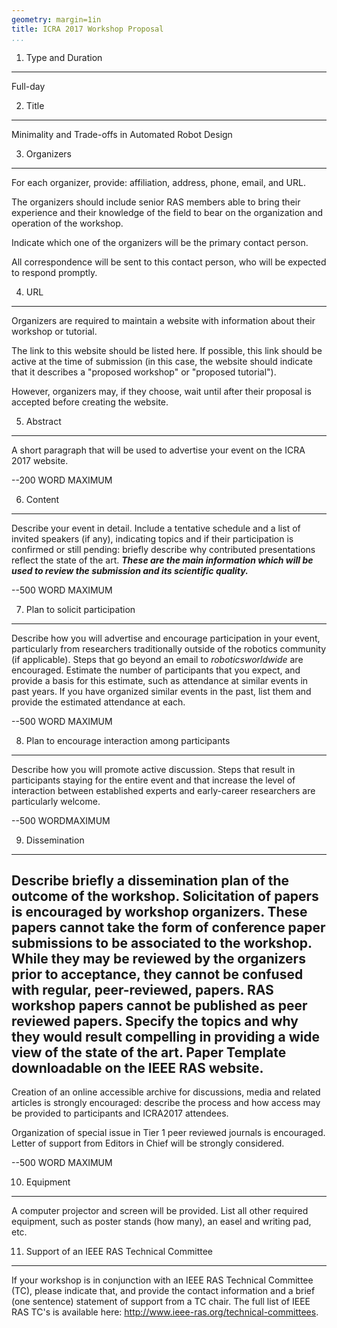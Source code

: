 ```yaml
---
geometry: margin=1in
title: ICRA 2017 Workshop Proposal
...
```


1. Type and Duration
--------------------

Full-day

2. Title
--------

Minimality and Trade-offs in Automated Robot Design

3. Organizers
-------------

For each organizer, provide: affiliation, address, phone, email, and
URL.

The organizers should include senior RAS members able to bring their
experience and their knowledge of the field to bear on the organization
and operation of the workshop.

Indicate which one of the organizers will be the primary contact person.

All correspondence will be sent to this contact person, who will be
expected to respond promptly.

4. URL
------

Organizers are required to maintain a website with information about
their workshop or tutorial.

The link to this website should be listed here. If possible, this link
should be active at the time of submission (in this case, the website
should indicate that it describes a "proposed workshop" or "proposed
tutorial").

However, organizers may, if they choose, wait until after their proposal
is accepted before creating the website.

5. Abstract
-----------

A short paragraph that will be used to advertise your event on the ICRA
2017 website.

--200 WORD MAXIMUM

6. Content
----------

Describe your event in detail. Include a tentative schedule and a list
of invited speakers (if any), indicating topics and if their
participation is confirmed or still pending: briefly describe why
contributed presentations reflect the state of the art. ***These are the
main information which will be used to review the submission and its
scientific quality.***

--500 WORD MAXIMUM

7. Plan to solicit participation
--------------------------------

Describe how you will advertise and encourage participation in your
event, particularly from researchers traditionally outside of the
robotics community (if applicable). Steps that go beyond an email to
*roboticsworldwide* are encouraged. Estimate the number of participants
that you expect, and provide a basis for this estimate, such as
attendance at similar events in past years. If you have organized
similar events in the past, list them and provide the estimated
attendance at each.

--500 WORD MAXIMUM

8. Plan to encourage interaction among participants
---------------------------------------------------

Describe how you will promote active discussion. Steps that result in
participants staying for the entire event and that increase the level of
interaction between established experts and early-career researchers are
particularly welcome.

--500 WORDMAXIMUM

9. Dissemination
----------------

Describe briefly a dissemination plan of the outcome of the workshop. Solicitation of papers is encouraged by workshop organizers. These papers cannot take the form of conference paper submissions to be associated to the workshop. While they may be reviewed by the organizers prior to acceptance, they cannot be confused with regular, peer-reviewed, papers. RAS workshop papers cannot be published as peer reviewed papers. Specify the topics and why they would result compelling in providing a wide view of the state of the art. Paper Template downloadable on the IEEE RAS website.
-----------------------------------------------------------------------------------------------------------------------------------------------------------------------------------------------------------------------------------------------------------------------------------------------------------------------------------------------------------------------------------------------------------------------------------------------------------------------------------------------------------------------------------------------------------------------------------------------------

Creation of an online accessible archive for discussions, media and
related articles is strongly encouraged: describe the process and how
access may be provided to participants and ICRA2017 attendees.

Organization of special issue in Tier 1 peer reviewed journals is
encouraged. Letter of support from Editors in Chief will be strongly
considered.

--500 WORD MAXIMUM

10. Equipment
-------------

A computer projector and screen will be provided. List all other
required equipment, such as poster stands (how many), an easel and
writing pad, etc.

11. Support of an IEEE RAS Technical Committee
----------------------------------------------

If your workshop is in conjunction with an IEEE RAS Technical Committee
(TC), please indicate that, and provide the contact information and a
brief (one sentence) statement of support from a TC chair. The full list
of IEEE RAS TC's is available here:
<http://www.ieee-ras.org/technical-committees>.
